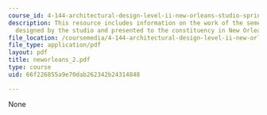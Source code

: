 ```yaml
---
course_id: 4-144-architectural-design-level-ii-new-orleans-studio-spring-2006
description: This resource includes information on the work of the semester in a book
  designed by the studio and presented to the constituency in New Orleans.
file_location: /coursemedia/4-144-architectural-design-level-ii-new-orleans-studio-spring-2006/66f226855a9e70dab262342b24314848_neworleans_2.pdf
file_type: application/pdf
layout: pdf
title: neworleans_2.pdf
type: course
uid: 66f226855a9e70dab262342b24314848

---
```

None